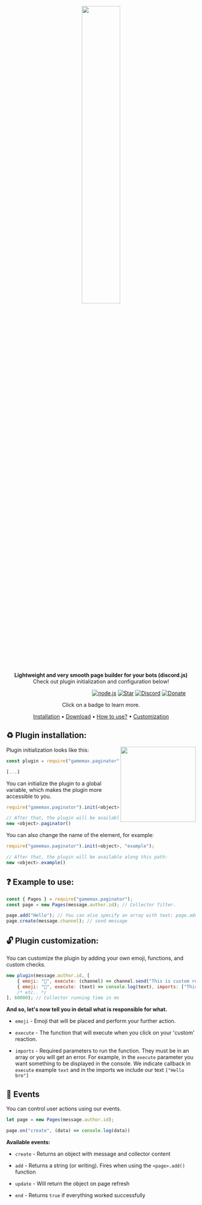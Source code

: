 <div align="center" markdown=1>
	<p align="center"><img width=45% src="https://media.discordapp.net/attachments/704388319039193122/793900778149511168/reminder_1.png?width=1001&height=282"></p>
	<strong>Lightweight and very smooth page builder for your bots (discord.js)</strong>
	<br>Check out plugin initialization and configuration below!<br>
	<p></p>
</div>

&nbsp;&nbsp;&nbsp;&nbsp;&nbsp;&nbsp;&nbsp;&nbsp;&nbsp;&nbsp;&nbsp;&nbsp;&nbsp;&nbsp;&nbsp;&nbsp;&nbsp;&nbsp;&nbsp;&nbsp;&nbsp;&nbsp;&nbsp;&nbsp;&nbsp;&nbsp;&nbsp;&nbsp;&nbsp;&nbsp;&nbsp;&nbsp;&nbsp;&nbsp;&nbsp;&nbsp;&nbsp;&nbsp;&nbsp;&nbsp;&nbsp;&nbsp;&nbsp;&nbsp;&nbsp;&nbsp;&nbsp;&nbsp;&nbsp;&nbsp;&nbsp;&nbsp;&nbsp;&nbsp;&nbsp;&nbsp;&nbsp;
[![node.js](https://img.shields.io/badge/node.js-v14-brightgreen)](https://nodejs.org/)
[![Star](https://img.shields.io/badge/-Give%20this%20repo%20a%20star!-yellow)](https://github.com/nevzorl/gamemax-paginator)
[![Discord](https://img.shields.io/discord/732115887246671913?color=8697F6&label=Discord&logo=as&logoColor=%238697F6)](https://discord.gg/RPb2KXN)
[![Donate](https://img.shields.io/badge/donate-%241-orange)](https://www.donationalerts.com/r/reedi)
<p align="center">Click on a badge to learn more.</p>

<p align="center">
  <a href="#%EF%B8%8F-plugin-installation">Installation</a> •
  <a href="/archive/main.zip">Download</a> •
  <a href="#-example-to-use">How to use?</a> •
  <a href="#-plugin-customization">Customization</a>
</p>

## ♻️ Plugin installation:
<img align="right" width="200" height="200" src="https://media.discordapp.net/attachments/704388319039193122/793900776988082186/1.png"> 

Plugin initialization looks like this:
```js
const plugin = require("gamemax.paginator");

[...]
```

You can initialize the plugin to a global variable, which makes the plugin more accessible to you.

```js
require("gamemax.paginator").init(<object>); // Specify your variable (object)

// After that, the plugin will be available along this path:
new <object>.paginator()
```

You can also change the name of the element, for example:

```js
require("gamemax.paginator").init(<object>, "example");

// After that, the plugin will be available along this path:
new <object>.example()
```



## ❓ Example to use: 

```js
const { Pages } = require("gamemax.paginator");
const page = new Pages(message.author.id); // Collector filter.

page.add("Hello"); // You can also specify an array with text: page.add([ "Hello", "Hello 2", etc. ]);
page.create(message.channel); // send message
```


## 🔓 Plugin customization:
You can customize the plugin by adding your own emoji, functions, and custom checks.
```js
new plugin(message.author.id, [
    { emoji: "📌", execute: (channel) => channel.send("This is custom reaction!"), imports: [message.channel] },
    { emoji: "👀", execute: (text) => console.log(text), imports: ["This text will be printed to the console."] }
    /* etc.. */
], 60000); // Collector running time in ms
```

**And so, let's now tell you in detail what is responsible for what.**

* `emoji` - Emoji that will be placed and perform your further action.

* `execute` - The function that will execute when you click on your 'custom' reaction.

* `imports` - Required parameters to run the function. They must be in an array or you will get an error. For example, in the `execute` parameter you want something to be displayed in the console. We indicate callback in `execute` example `text` and in the imports we include our text `["Hello bro"]`


## 🎉 Events
You can control user actions using our events.
```js
let page = new Pages(message.author.id);

page.on("create", (data) => console.log(data))
```

**Available events:**

* `create` - Returns an object with message and collector content

* `add` - Returns a string (or writing). Fires when using the `<page>.add()` function

* `update` - Will return the object on page refresh

* `end` - Returns `true` if everything worked successfully
